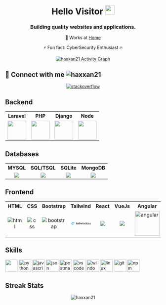 <h1 align="center">
  Hello Visitor
  <img src="https://media.giphy.com/media/hvRJCLFzcasrR4ia7z/giphy.gif" width="30">
</h1>

<h3 align="center">Building quality websites and applications. </h3>

<p align="center"> 💼 Works at <a href="#">Home</a> </p> 
<p align="center"> ⚡ Fun fact: CyberSecurity Enthusiast 🔥 </p>

<p align="center">
  <a href="https://github-readme-stats.vercel.app/api/top-langs/?username=haxxan21&theme=radical&langs_count=6&layout=compact"><img alt="haxxan21 Activity Graph" src="https://github-readme-stats.vercel.app/api/top-langs/?username=haxxan21&theme=radical&langs_count=6&layout=compact"></a>
 </p>
 
 <h2>🔌 Connect with me <img src="https://komarev.com/ghpvc/?username=haxxan21&color=green" alt="haxxan21" /> </h2>
 
 <p align="center">
   <a href="https://stackoverflow.com/users/9658195/hassan-malik">
    <img align="center" src="https://github.com/keikomori/icons-badges/blob/master/badges/Stackoverflow/stackoverflow.svg" alt="stackoverflow" />
  </a>
</p>

<h2> Backend </h2>

<table class="mx-0">
  <tr>
    <th align="center">Laravel</th>
    <th align="center">PHP</th>
    <th align="center">Django</th>
    <th align="center">Node</th>
  </tr>
  <tr>
    <td align="center">
      <img src="https://upload.wikimedia.org/wikipedia/commons/thumb/9/9a/Laravel.svg/1200px-Laravel.svg.png" height="60">
    </td>
    <td align="center">
      <img src="https://i0.wp.com/phpmagazine.net/wp-content/uploads/2020/09/php8.png?fit=420%2C206&ssl=1" height="60">
    </td>
    <td align="center">
      <img src="https://img.icons8.com/color/50/000000/django.png" height="60">
    </td> 
    <td align="center">
      <img src="https://img.icons8.com/color/48/000000/nodejs.png" height="60">
    </td>  
  </tr>
</table>

<h2> Databases </h2>

<table>
  <tr>
    <th align="center">MYSQL</th>
    <th align="center">SQL/TSQL</th>
    <th align="center">SQLite</th>
    <th align="center">MongoDB</th>
  </tr>
  <tr>
    <td align="center">
     <img src="https://img.icons8.com/color/48/000000/mysql-logo.png"/>
    </td>
    <td align="center">
     <img src="https://img.icons8.com/nolan/64/sql.png"/>
    </td>
    <td align="center">
      <img src="https://img.icons8.com/doodle/48/000000/feather.png"/>
    </td> 
    <td align="center">
     <img src="https://img.icons8.com/color/48/000000/mongodb.png"/>
    </td>  
  </tr>
</table>

<h2> Frontend </h2>

<table>
  <tr>
    <th align="center">HTML</th>
    <th align="center">CSS</th>
    <th align="center">Bootstrap</th>
    <th align="center">Tailwind</th>
    <th align="center">React</th>
    <th align="center">VueJs</th>
    <th align="center">Angular</th>
  </tr>
  <tr>
    <td align="center">
     <img src="https://img.icons8.com/nolan/64/html-5.png" alt="html" />
    </td>
    <td align="center">
     <img src="https://img.icons8.com/dusk/64/000000/css3.png" alt="css" />
    </td>
    <td align="center">
      <img src="https://img.icons8.com/color/48/000000/bootstrap.png" alt="bootstrap"/>
    </td> 
    <td align="center">
      <svg viewBox="0 0 248 31" class="text-slate-900 dark:text-white w-auto h-5"><path fill-rule="evenodd" clip-rule="evenodd" d="M25.517 0C18.712 0 14.46 3.382 12.758 10.146c2.552-3.382 5.529-4.65 8.931-3.805 1.941.482 3.329 1.882 4.864 3.432 2.502 2.524 5.398 5.445 11.722 5.445 6.804 0 11.057-3.382 12.758-10.145-2.551 3.382-5.528 4.65-8.93 3.804-1.942-.482-3.33-1.882-4.865-3.431C34.736 2.92 31.841 0 25.517 0zM12.758 15.218C5.954 15.218 1.701 18.6 0 25.364c2.552-3.382 5.529-4.65 8.93-3.805 1.942.482 3.33 1.882 4.865 3.432 2.502 2.524 5.397 5.445 11.722 5.445 6.804 0 11.057-3.381 12.758-10.145-2.552 3.382-5.529 4.65-8.931 3.805-1.941-.483-3.329-1.883-4.864-3.432-2.502-2.524-5.398-5.446-11.722-5.446z" fill="#38bdf8"></path><path fill-rule="evenodd" clip-rule="evenodd" d="M76.546 12.825h-4.453v8.567c0 2.285 1.508 2.249 4.453 2.106v3.463c-5.962.714-8.332-.928-8.332-5.569v-8.567H64.91V9.112h3.304V4.318l3.879-1.143v5.937h4.453v3.713zM93.52 9.112h3.878v17.849h-3.878v-2.57c-1.365 1.891-3.484 3.034-6.285 3.034-4.884 0-8.942-4.105-8.942-9.389 0-5.318 4.058-9.388 8.942-9.388 2.801 0 4.92 1.142 6.285 2.999V9.112zm-5.674 14.636c3.232 0 5.674-2.392 5.674-5.712s-2.442-5.711-5.674-5.711-5.674 2.392-5.674 5.711c0 3.32 2.442 5.712 5.674 5.712zm16.016-17.313c-1.364 0-2.477-1.142-2.477-2.463a2.475 2.475 0 012.477-2.463 2.475 2.475 0 012.478 2.463c0 1.32-1.113 2.463-2.478 2.463zm-1.939 20.526V9.112h3.879v17.849h-3.879zm8.368 0V.9h3.878v26.06h-3.878zm29.053-17.849h4.094l-5.638 17.849h-3.807l-3.735-12.03-3.771 12.03h-3.806l-5.639-17.849h4.094l3.484 12.315 3.771-12.315h3.699l3.734 12.315 3.52-12.315zm8.906-2.677c-1.365 0-2.478-1.142-2.478-2.463a2.475 2.475 0 012.478-2.463 2.475 2.475 0 012.478 2.463c0 1.32-1.113 2.463-2.478 2.463zm-1.939 20.526V9.112h3.878v17.849h-3.878zm17.812-18.313c4.022 0 6.895 2.713 6.895 7.354V26.96h-3.878V16.394c0-2.713-1.58-4.14-4.022-4.14-2.55 0-4.561 1.499-4.561 5.14v9.567h-3.879V9.112h3.879v2.285c1.185-1.856 3.124-2.749 5.566-2.749zm25.282-6.675h3.879V26.96h-3.879v-2.57c-1.364 1.892-3.483 3.034-6.284 3.034-4.884 0-8.942-4.105-8.942-9.389 0-5.318 4.058-9.388 8.942-9.388 2.801 0 4.92 1.142 6.284 2.999V1.973zm-5.674 21.775c3.232 0 5.674-2.392 5.674-5.712s-2.442-5.711-5.674-5.711-5.674 2.392-5.674 5.711c0 3.32 2.442 5.712 5.674 5.712zm22.553 3.677c-5.423 0-9.481-4.105-9.481-9.389 0-5.318 4.058-9.388 9.481-9.388 3.519 0 6.572 1.82 8.008 4.605l-3.34 1.928c-.79-1.678-2.549-2.749-4.704-2.749-3.16 0-5.566 2.392-5.566 5.604 0 3.213 2.406 5.605 5.566 5.605 2.155 0 3.914-1.107 4.776-2.749l3.34 1.892c-1.508 2.82-4.561 4.64-8.08 4.64zm14.472-13.387c0 3.249 9.661 1.285 9.661 7.89 0 3.57-3.125 5.497-7.003 5.497-3.591 0-6.177-1.607-7.326-4.177l3.34-1.927c.574 1.606 2.011 2.57 3.986 2.57 1.724 0 3.052-.571 3.052-2 0-3.176-9.66-1.391-9.66-7.781 0-3.356 2.909-5.462 6.572-5.462 2.945 0 5.387 1.357 6.644 3.713l-3.268 1.82c-.647-1.392-1.904-2.035-3.376-2.035-1.401 0-2.622.607-2.622 1.892zm16.556 0c0 3.249 9.66 1.285 9.66 7.89 0 3.57-3.124 5.497-7.003 5.497-3.591 0-6.176-1.607-7.326-4.177l3.34-1.927c.575 1.606 2.011 2.57 3.986 2.57 1.724 0 3.053-.571 3.053-2 0-3.176-9.66-1.391-9.66-7.781 0-3.356 2.908-5.462 6.572-5.462 2.944 0 5.386 1.357 6.643 3.713l-3.268 1.82c-.646-1.392-1.903-2.035-3.375-2.035-1.401 0-2.622.607-2.622 1.892z" fill="currentColor"></path></svg>
    </td>  
    <td align="center">
      <img src="https://img.icons8.com/plasticine/48/000000/react.png"/>
    </td>
    <td align="center">
      <img src="https://img.icons8.com/color/48/000000/vue-js.png"/>
    </td>
    <td align="center">
      <img src="https://angular.io/assets/images/logos/angular/logo-nav@2x.png" alt="angular" width="80"/>
    </td>
  </tr>
</table>

<h2> Skills </h2>

<p>
  <span><img src="https://img.icons8.com/ios/50/000000/php-logo.png" width="40" height="40"></span>
  <span><img src="https://img.icons8.com/dusk/64/000000/python.png" width="40" height="40" alt="python"></span>
  <span><img src="https://img.icons8.com/dusk/64/000000/javascript.png" width="40" height="40" alt="javascript"></span>
  <span><img src="https://img.icons8.com/color/48/000000/json.png" width="40" height="40" alt="json"></span>
  <span><img src="https://img.icons8.com/dusk/64/000000/postman-api.png"  width="40" height="40" alt="postman"></span>
  <span><img src="https://github.com/keikomori/icons-badges/blob/master/icons/VSCode/vscode.svg" alt="vscode" width="40" height="40"></span>
  <span><img src="https://github.com/keikomori/icons-badges/blob/master/icons/Windows/windows.svg" alt="windows" width="40" height="40"></span>
  <span><img src="https://img.icons8.com/dusk/64/000000/linux.png" width="40" height="40" alt="linux"></span>
  <span><img src="https://github.com/keikomori/icons-badges/blob/master/icons/Git/git.svg" alt="git" width="40" height="40"alt="git"/></span>
  <span><img src="https://img.icons8.com/color/48/000000/npm.png" alt="npm" width="40" height="40"></span>
</p>

<h2>Streak Stats</h2>

<p align="center">
  <img src="http://github-readme-streak-stats.herokuapp.com?user=haxxan21&theme=dracula" alt="haxxan21" />
</p>
<!--
**haxxan21/haxxan21** is a ✨ _special_ ✨ repository because its `README.md` (this file) appears on your GitHub profile.**
-->
